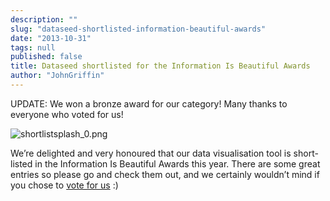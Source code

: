 ```yaml
---
description: ""
slug: "dataseed-shortlisted-information-beautiful-awards"
date: "2013-10-31"
tags: null
published: false
title: Dataseed shortlisted for the Information Is Beautiful Awards
author: "JohnGriffin"
---
```


UPDATE:  We won a bronze award for our category!  Many thanks to everyone who voted for us!

![shortlistsplash_0.png](/images/shortlistsplash_0.png)

We’re delighted and very honoured that our data visualisation tool is short-listed in the Information Is Beautiful Awards this year. There are some great entries so please go and check them out, and we certainly wouldn’t mind if you chose to [vote for us](http://www.informationisbeautifulawards.com/2013-shortlist/tool/) :)
